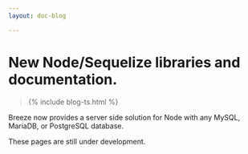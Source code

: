 ```yaml
---
layout: doc-blog

---
```

# New Node/Sequelize libraries and documentation. 

> {% include blog-ts.html %}

Breeze now provides a server side solution for Node with any MySQL, MariaDB, or PostgreSQL database.
 
 <!-- more -->
 
These pages are still under development. 

